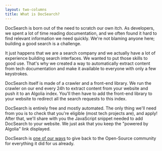 ```yaml
---
layout: two-columns
title: What is DocSearch?
---
```


DocSearch is born out of the need to scratch our own itch. As developers, we
spent a lot of time reading documentation, and we often found it hard to find
relevant information we need quickly. We're not blaming anyone here; building
a good search is a challenge. 

It just happens that we are a search company and we actually have a lot of
experience building search interfaces. We wanted to put those skills to good
use. That's why we created a way to automatically extract content from tech
documentation and make it available to everyone with only a few keystrokes.

DocSearch itself is made of a crawler and a front-end library. We run the
crawler on our end every 24h to extract content from your website and push it to
an Algolia index. You'll then have to add the front-end library to your website
to redirect all the search requests to this index.

DocSearch is entirely free and mostly automated. The only thing we'll need from
you is to check that you're eligible (most tech projects are), and apply! After
that, we'll share with you the JavaScript snippet needed to add DocSearch to
your website. We just ask that you keep the "powered by Algolia" link displayed.

DocSearch is [one of our ways](https://opencollective.com/algolia) to give back
to the Open-Source community for everything it did for us already.

